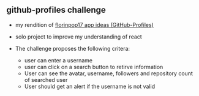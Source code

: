 ## github-profiles challenge

- my rendition of [florinpop17 app ideas (GitHub-Profiles)](https://github.com/florinpop17/app-ideas/blob/master/Projects/2-Intermediate/GitHub-Profiles.md)
- solo project to improve my understanding of react

- The challenge proposes the following critera:
  - user can enter a username
  - user can click on a search button to retirve information
  - User can see the avatar, username, followers and repository count of searched user
  - User should get an alert if the username is not valid
